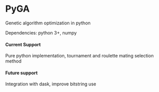 # PyGA
Genetic algorithm optimization in python

Dependencies: python 3+, numpy

#### Current Support

Pure python implementation, tournament and roulette mating selection method

#### Future support

Integration with dask, improve bitstring use
